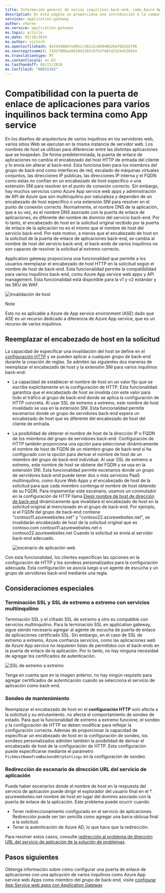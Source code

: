 ```yaml
---
title: Información general de varios inquilinos back-end, como Azure App service, con Azure Application Gateway
description: En esta página se proporciona una introducción a la compatibilidad de Application Gateway con los servidores back-end multiinquilino.
services: application-gateway
author: vhorne
ms.service: application-gateway
ms.topic: article
ms.date: 03/18/2019
ms.author: victorh
ms.openlocfilehash: 8434340bb7ed95cc36115c05048b2b67682b5796
ms.sourcegitcommit: 3102f886aa962842303c8753fe8fa5324a52834a
ms.translationtype: MT
ms.contentlocale: es-ES
ms.lasthandoff: 04/23/2019
ms.locfileid: "60831342"
---
```

# <a name="application-gateway-support-for-multi-tenant-back-ends-such-as-app-service"></a>Compatibilidad con la puerta de enlace de aplicaciones para varios inquilinos back termina como App service

En los diseños de arquitectura de varios inquilinos en los servidores web, varios sitios Web se ejecutan en la misma instancia de servidor web. Los nombres de host se utilizan para diferenciar entre las distintas aplicaciones que se hospedan. De forma predeterminada, la puerta de enlace de aplicaciones no cambia el encabezado del host HTTP de entrada del cliente y lo envía sin alterar al back-end. Esta funciona bien para los miembros del grupo de back-end como interfaces de red, escalado de máquinas virtuales conjuntos, las direcciones IP públicas, las direcciones IP interna y el FQDN como estas no confían en un encabezado de host específico o una extensión SNI para resolver en el punto de conexión correcto. Sin embargo, hay muchos servicios como Azure App service web apps y administración de API de Azure que son multiinquilino por naturaleza y dependen de un encabezado de host específico o una extensión SNI para resolver en el punto de conexión correcto. Normalmente, el nombre DNS de la aplicación, que a su vez, es el nombre DNS asociado con la puerta de enlace de aplicaciones, es diferente del nombre de dominio del servicio back-end. Por lo tanto, el encabezado de host en la solicitud original recibido por la puerta de enlace de la aplicación no es el mismo que el nombre de host del servicio back-end. Por este motivo, a menos que el encabezado de host en la solicitud de la puerta de enlace de aplicaciones back-end, se cambia al nombre de host del servicio back-end, el back-ends de varios inquilinos no son capaces de resolver la solicitud al extremo correcto. 

Application gateway proporciona una funcionalidad que permite a los usuarios reemplazar el encabezado de host HTTP en la solicitud según el nombre de host de back-end. Esta funcionalidad permite la compatibilidad para varios inquilinos back-end, como Azure App service web apps y API management. Esta funcionalidad está disponible para la v1 y v2 estándar y las SKU de WAF. 

![invalidación de host](./media/application-gateway-web-app-overview/host-override.png)

> [!NOTE]
> Esto no es aplicable a Azure de App service environment (ASE) dado que ASE es un recurso dedicado a diferencia de Azure App service, que es un recurso de varios inquilinos.

## <a name="override-host-header-in-the-request"></a>Reemplazar el encabezado de host en la solicitud

La capacidad de especificar una invalidación del host se define en el [configuración HTTP](https://docs.microsoft.com/azure/application-gateway/configuration-overview#http-settings) y se pueden aplicar a cualquier grupo de back-end durante la creación de reglas. Se admiten las siguientes dos maneras de reemplazar el encabezado de host y la extensión SNI para varios inquilinos back-end:

- La capacidad de establecer el nombre de host en un valor fijo que se escribe explícitamente en la configuración de HTTP. Esta funcionalidad garantiza que el encabezado de host se invalida con este valor para todo el tráfico al grupo de back-end donde se aplica la configuración de HTTP concreta. Al usar SSL de extremo a extremo, este nombre de host invalidado se usa en la extensión SNI. Esta funcionalidad permite escenarios donde un grupo de servidores back-end espera un encabezado de host que es diferente del encabezado de host del cliente de entrada.

- La posibilidad de obtener el nombre de host de la dirección IP o FQDN de los miembros del grupo de servidores back-end. Configuración de HTTP también proporciona una opción para seleccionar dinámicamente el nombre de host de FQDN de un miembro grupo de back-end si ha configurado con la opción para derivar el nombre de host de un miembro del grupo de back-end individual. Al usar SSL de extremo a extremo, este nombre de host se obtiene del FQDN y se usa en la extensión SNI. Esta funcionalidad permite escenarios donde un grupo de servidores back-end puede tener dos o más servicios PaaS multiinquilino, como Azure Web Apps y el encabezado de host de la solicitud para que cada miembro contenga el nombre de host obtenido de su FQDN. Para implementar este escenario, usamos un conmutador en la configuración de HTTP llama [Elegir nombre de host de dirección de back-end](https://docs.microsoft.com/azure/application-gateway/configuration-overview#pick-host-name-from-backend-address) dinámicamente que invalidará el encabezado de host en la solicitud original al mencionado en el grupo de back-end.  Por ejemplo, si el FQDN del grupo de back-end contiene "contoso11.azurewebsites.net" y "contoso22.azurewebsites.net", se invalidarán encabezado de host de la solicitud original que es contoso.com contoso11.azurewebsites.net o contoso22.azurewebsites.net Cuando la solicitud se envía al servidor back-end adecuado. 

  ![escenario de aplicación web](./media/application-gateway-web-app-overview/scenario.png)

Con esta funcionalidad, los clientes especifican las opciones en la configuración de HTTP y los sondeos personalizados para la configuración adecuada. Esta configuración se asocia luego a un agente de escucha y un grupo de servidores back-end mediante una regla.

## <a name="special-considerations"></a>Consideraciones especiales

### <a name="ssl-termination-and-end-to-end-ssl-with-multi-tenant-services"></a>Terminación SSL y SSL de extremo a extremo con servicios multiinquilino

Terminación SSL y el cifrado SSL de extremo a otro es compatible con servicios multiinquilino. Para la terminación SSL en application gateway, sigue siendo necesario agregar al agente de escucha de puerta de enlace de aplicaciones certificado SSL. Sin embargo, en el caso de SSL de extremo a extremo, Azure confianza servicios, como las aplicaciones web de Azure App service no requieren listas de permitidos con el back-ends en la puerta de enlace de la aplicación. Por lo tanto, no hay ninguna necesidad de agregar los certificados de autenticación. 

![SSL de extremo a extremo](./media/application-gateway-web-app-overview/end-to-end-ssl.png)

Tenga en cuenta que en la imagen anterior, no hay ningún requisito para agregar certificados de autenticación cuando se selecciona el servicio de aplicación como back-end.

### <a name="health-probe"></a>Sondeo de mantenimiento

Reemplazar el encabezado de host en el **configuración HTTP** solo afecta a la solicitud y su enrutamiento. no afecta el comportamiento de sondeo de estado. Para que la funcionalidad de extremo a extremo funcione, el sondeo y la configuración de HTTP se deben modificar para reflejar la configuración correcta. Además de proporcionar la capacidad de especificar un encabezado de host en la configuración de sondeo, los sondeos personalizados admiten también la posibilidad de derivar el encabezado de host de la configuración de HTTP. Esta configuración puede especificarse mediante el parámetro `PickHostNameFromBackendHttpSettings` en la configuración de sondeo.

### <a name="redirection-to-app-services-url-scenario"></a>Redirección de escenario de dirección URL del servicio de aplicación

Puede haber escenarios donde el nombre de host en la respuesta del servicio de aplicación puede dirigir el explorador del usuario final en el *. azurewebsites.net nombre de host en lugar del dominio asociado con la puerta de enlace de la aplicación. Este problema puede ocurrir cuando:

- Tener redireccionamiento configurado en el servicio de aplicaciones. Redirección puede ser tan sencilla como agregar una barra oblicua final a la solicitud.
- Tener la autenticación de Azure AD, lo que hace que la redirección.

Para resolver estos casos, consulte [redirección al problema de dirección URL del servicio de aplicación de la solución de problemas](https://docs.microsoft.com/azure/application-gateway/troubleshoot-app-service-redirection-app-service-url).

## <a name="next-steps"></a>Pasos siguientes

Obtenga información sobre cómo configurar una puerta de enlace de aplicaciones con una aplicación de varios inquilinos como Azure App service web Apps como miembro del grupo de back-end, visite [configurar App Service web apps con Application Gateway](https://docs.microsoft.com/azure/application-gateway/create-web-app)
